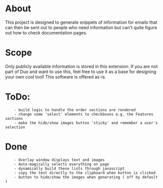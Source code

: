 # About
This project is designed to generate snippets of information for emails that can then be sent out to people who need information but can't quite figure out how to check documentation pages.
# Scope
Only publicly available information is stored in this extension. If you are not part of Duo and want to use this, feel free to use it as a base for designing your own cool tool! This software is offered as-is.
# ToDo:        
        - build logic to handle the order sections are rendered
        - change some 'select' elements to checkboxes e.g. the Features sections
        - make the hide/show images button 'sticky' and remember a user's selection
# Done
        - Overlay window displays text and images
        - Auto-magically selects everything on page
        - dynamically build these lists through javascript
        - copy the text directly to the clipboard when button is clicked
        - button to hide/show the images when generating ( off by default )
